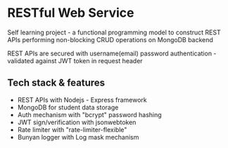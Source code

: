 # RESTful Web Service

Self learning project - a functional programming model to construct REST APIs performing non-blocking CRUD operations on MongoDB backend

REST APIs are secured with username(email) password authentication - validated against JWT token in request header

## Tech stack & features

- REST APIs with Nodejs - Express framework
- MongoDB for student data storage
- Auth mechanism with "bcrypt" password hashing
- JWT sign/verification with jsonwebtoken
- Rate limiter with "rate-limiter-flexible"
- Bunyan logger with Log mask mechanism
